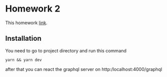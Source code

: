 # Homework 2

This homework [link](https://app.patika.dev/moduller/graphql/odev-03).

## Installation

You need to go to project directory and run this command

```
yarn && yarn dev
```

after that you can react the graphql server on http:/localhost:4000/graphql
